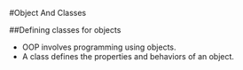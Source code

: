 #Object And Classes

##Defining classes for objects
* OOP involves programming using objects.
* A class defines the properties and behaviors of an object.
